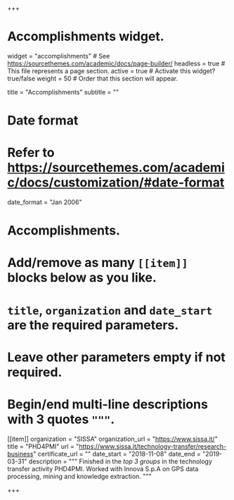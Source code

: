 +++
# Accomplishments widget.
widget = "accomplishments"  # See https://sourcethemes.com/academic/docs/page-builder/
headless = true  # This file represents a page section.
active = true  # Activate this widget? true/false
weight = 50  # Order that this section will appear.

title = "Accomplishments"
subtitle = ""

# Date format
#   Refer to https://sourcethemes.com/academic/docs/customization/#date-format
date_format = "Jan 2006"

# Accomplishments.
#   Add/remove as many `[[item]]` blocks below as you like.
#   `title`, `organization` and `date_start` are the required parameters.
#   Leave other parameters empty if not required.
#   Begin/end multi-line descriptions with 3 quotes `"""`.

[[item]]
  organization = "SISSA"
  organization_url = "https://www.sissa.it/"
  title = "PHD4PMI"
  url = "https://www.sissa.it/technology-transfer/research-business"
  certificate_url = ""
  date_start = "2018-11-08"
  date_end = "2019-03-31"
  description = """
  Finished in the _top 3 groups_ in the technology transfer activity PHD4PMI.
  Worked with Innova S.p.A on GPS data processing, mining and knowledge extraction.
  """

+++
